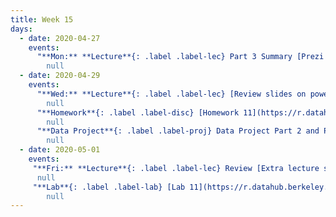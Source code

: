 ```yaml
---
title: Week 15
days:
  - date: 2020-04-27
    events:
      "**Mon:** **Lecture**{: .label .label-lec} Part 3 Summary [Prezi summary of PH142](https://prezi.com/p/xpqdo6z9nbhw/learning-from-data/)[page with recorded review sessions](https://bcourses.berkeley.edu/courses/1490339/pages/review-sessions)":
        null
  - date: 2020-04-29
    events:
      "**Wed:** **Lecture**{: .label .label-lec} [Review slides on power](https://ph142-ucb.github.io/sp20/src/lec/review2_power.pdf)":
        null
      "**Homework**{: .label .label-disc} [Homework 11](https://r.datahub.berkeley.edu/hub/user-redirect/git-pull?repo=https%3A%2F%2Fgithub.com%2Fnnpok%2Fph142-sp20&urlpath=rstudio%2F) (Due May 5)":
        null
      "**Data Project**{: .label .label-proj} Data Project Part 2 and Part 3 Due":
        null
  - date: 2020-05-01
    events:
     "**Fri:** **Lecture**{: .label .label-lec} Review [Extra lecture slides on bootstrap and permutations](https://ph142-ucb.github.io/sp20/src/lec/L3_8_v3.pdf) [wrap up and review slides](https://ph142-ucb.github.io/sp20/src/lec/wrap_up.pdf)":
      null
     "**Lab**{: .label .label-lab} [Lab 11](https://r.datahub.berkeley.edu/hub/user-redirect/git-pull?repo=https%3A%2F%2Fgithub.com%2Fnnpok%2Fph142-sp20&urlpath=rstudio%2F) (Due May 5)":
        null
---
```


